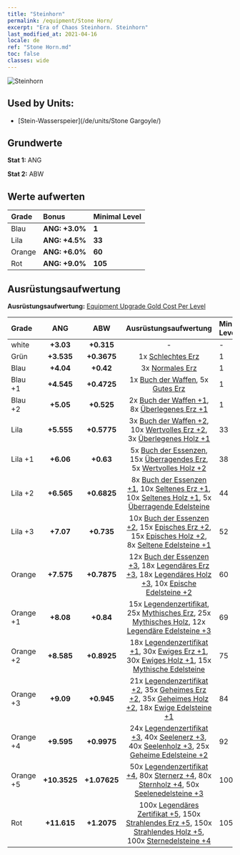 ```yaml
---
title: "Steinhorn"
permalink: /equipment/Stone Horn/
excerpt: "Era of Chaos Steinhorn. Steinhorn"
last_modified_at: 2021-04-16
locale: de
ref: "Stone Horn.md"
toc: false
classes: wide
---
```


  ![Steinhorn](/images/e/e_6021.png)

## Used by Units:

* [Stein-Wasserspeier](/de/units/Stone Gargoyle/) 


## Grundwerte
 **Stat 1:** ANG

 **Stat 2:** ABW

## Werte aufwerten

  |     Grade    |   Bonus | Minimal Level | 
  |:-------------|:--------|:--------------| 
  | Blau | **ANG: +3.0%** | **1** | 
  | Lila | **ANG: +4.5%** | **33** | 
  | Orange | **ANG: +6.0%** | **60** | 
  | Rot | **ANG: +9.0%** | **105** | 


## Ausrüstungsaufwertung
 **Ausrüstungsaufwertung:** [Equipment Upgrade Gold Cost Per Level](/equipment/EquipmentUpgradeCostPerLevel/) 

  |          Grade      | ANG | ABW | Ausrüstungsaufwertung | Minimal Level |
  |:--------------------|:---------:|:---------:|:----------------:|:--------------|
  | white | **+3.03** | **+0.315** | - | - |
  | Grün | **+3.535** | **+0.3675** | 1x [Schlechtes Erz](/de/Items/mat_1/) | 1 |
  | Blau | **+4.04** | **+0.42** | 3x [Normales Erz](/de/Items/mat_6/) | 1 |
  | Blau +1 | **+4.545** | **+0.4725** | 1x [Buch der Waffen](/de/Items/mat_18/), 5x [Gutes Erz](/de/Items/mat_12/) | 1 |
  | Blau +2 | **+5.05** | **+0.525** | 2x [Buch der Waffen +1](/de/Items/mat_25/), 8x [Überlegenes Erz +1](/de/Items/mat_19/) | 1 |
  | Lila | **+5.555** | **+0.5775** | 3x [Buch der Waffen +2](/de/Items/mat_32/), 10x [Wertvolles Erz +2](/de/Items/mat_26/), 3x [Überlegenes Holz +1](/de/Items/mat_20/) | 33 |
  | Lila +1 | **+6.06** | **+0.63** | 5x [Buch der Essenzen](/de/Items/mat_39/), 15x [Überragendes Erz](/de/Items/mat_33/), 5x [Wertvolles Holz +2](/de/Items/mat_27/) | 38 |
  | Lila +2 | **+6.565** | **+0.6825** | 8x [Buch der Essenzen +1](/de/Items/mat_46/), 10x [Seltenes Erz +1](/de/Items/mat_40/), 10x [Seltenes Holz +1](/de/Items/mat_41/), 5x [Überragende Edelsteine](/de/Items/mat_37/) | 44 |
  | Lila +3 | **+7.07** | **+0.735** | 10x [Buch der Essenzen +2](/de/Items/mat_53/), 15x [Episches Erz +2](/de/Items/mat_47/), 15x [Episches Holz +2](/de/Items/mat_48/), 8x [Seltene Edelsteine +1](/de/Items/mat_44/) | 52 |
  | Orange | **+7.575** | **+0.7875** | 12x [Buch der Essenzen +3](/de/Items/mat_60/), 18x [Legendäres Erz +3](/de/Items/mat_54/), 18x [Legendäres Holz +3](/de/Items/mat_55/), 10x [Epische Edelsteine +2](/de/Items/mat_51/) | 60 |
  | Orange +1 | **+8.08** | **+0.84** | 15x [Legendenzertifikat](/de/Items/mat_67/), 25x [Mythisches Erz](/de/Items/mat_61/), 25x [Mythisches Holz](/de/Items/mat_62/), 12x [Legendäre Edelsteine +3](/de/Items/mat_58/) | 69 |
  | Orange +2 | **+8.585** | **+0.8925** | 18x [Legendenzertifikat +1](/de/Items/mat_74/), 30x [Ewiges Erz +1](/de/Items/mat_68/), 30x [Ewiges Holz +1](/de/Items/mat_69/), 15x [Mythische Edelsteine](/de/Items/mat_65/) | 75 |
  | Orange +3 | **+9.09** | **+0.945** | 21x [Legendenzertifikat +2](/de/Items/mat_81/), 35x [Geheimes Erz +2](/de/Items/mat_75/), 35x [Geheimes Holz +2](/de/Items/mat_76/), 18x [Ewige Edelsteine +1](/de/Items/mat_72/) | 84 |
  | Orange +4 | **+9.595** | **+0.9975** | 24x [Legendenzertifikat +3](/de/Items/mat_88/), 40x [Seelenerz +3](/de/Items/mat_82/), 40x [Seelenholz +3](/de/Items/mat_83/), 25x [Geheime Edelsteine +2](/de/Items/mat_79/) | 92 |
  | Orange +5 | **+10.3525** | **+1.07625** | 50x [Legendenzertifikat +4](/de/Items/mat_95/), 80x [Sternerz +4](/de/Items/mat_89/), 80x [Sternholz +4](/de/Items/mat_90/), 50x [Seelenedelsteine +3](/de/Items/mat_86/) | 100 |
  | Rot | **+11.615** | **+1.2075** | 100x [Legendäres Zertifikat +5](/de/Items/mat_102/), 150x [Strahlendes Erz +5](/de/Items/mat_96/), 150x [Strahlendes Holz +5](/de/Items/mat_97/), 100x [Sternedelsteine +4](/de/Items/mat_93/) | 105 |

